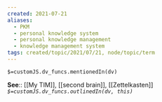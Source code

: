 ```yaml
---
created: 2021-07-21
aliases:
  - PKM
  - personal knowledge system
  - personal knowledge management
  - knowledge management system
tags: created/topic/2021/07/21, node/topic/term
---
```

`$=customJS.dv_funcs.mentionedIn(dv)`



**See**:: [[My TIM]], [[second brain]], [[Zettelkasten]]
*`$=customJS.dv_funcs.outlinedIn(dv, this)`*
